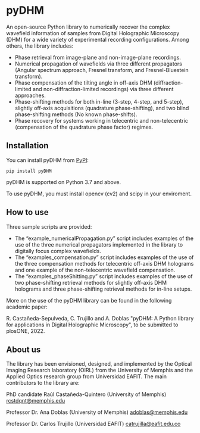 pyDHM
=============

An open-source Python library to numerically recover the complex wavefield information of samples from Digital Holographic Microscopy (DHM) for a wide variety of experimental recording configurations. Among others, the library includes:

- Phase retrieval from image-plane and non-image-plane recordings.
- Numerical propagation of wavefields via three different propagators (Angular spectrum approach, Fresnel transform, and Fresnel-Bluestein transform).
- Phase compensation of the tilting angle in off-axis DHM (diffraction-limited and non-diffraction-limited recordings) via three different approaches.
- Phase-shifting methods for both in-line (3-step, 4-step, and 5-step), slightly off-axis acquisitions (quadrature phase-shifting), and two blind phase-shifting methods (No known phase-shifts).
- Phase recovery for systems working in telecentric and non-telecentric (compensation of the quadrature phase factor) regimes.

## Installation

You can install pyDHM from [PyPI](https://pypi.org/project/pyDHM/):

    pip install pyDHM

pyDHM is supported on Python 3.7 and above.

To use pyDHM, you must install opencv (cv2) and scipy in your enviroment.

## How to use

Three sample scripts are provided:

- The “example_numericalPropagation.py” script includes examples of the use of the three numerical propagators implemented in the library to digitally focus complex wavefields.
- The “examples_compensation.py” script includes examples of the use of the three compensation methods for telecentric off-axis DHM holograms and one example of the non-telecentric wavefield compensation.
- The “examples_phaseShitting.py” script includes examples of the use of two phase-shifting retrieval methods for slightly off-axis DHM holograms and three phase-shifting retrieval methods for in-line setups.

More on the use of the pyDHM library can be found in the following academic paper:

R. Castañeda-Sepulveda, C. Trujillo and A. Doblas "pyDHM: A Python library for applications in Digital Holographic Microscopy", to be submitted to plosONE, 2022.

## About us

The library has been envisioned, designed, and implemented by the Optical Imaging Research laboratory (OIRL) from the University of Memphis and the Applied Optics research group from Universidad EAFIT. The main contributors to the library are:

PhD candidate Raúl Castañeda-Quintero (University of Memphis) rcstdqnt@memphis.edu

Professor Dr. Ana Doblas (University of Memphis) adoblas@memphis.edu

Professor Dr. Carlos Trujillo (Universidad EAFIT) catrujilla@eafit.edu.co
